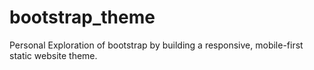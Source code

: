 # bootstrap_theme
Personal Exploration of bootstrap by building a responsive, mobile-first static website theme.
